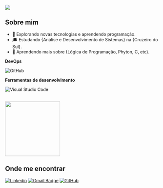 ![](https://komarev.com/ghpvc/?username=iuricode&color=006bed)

## Sobre mim

- 🤔 Explorando novas tecnologias e aprendendo programação.
- 🎓 Estudando {Análise e Desenvolvimento de Sistemas} na {Cruzeiro do Sul}.
- 🌱 Aprendendo mais sobre {Lógica de Programação, Phyton, C, etc}.


**DevOps**

![GitHub](https://img.shields.io/badge/-GitHub-333333?style=flat&logo=github)

**Ferramentas de desenvolvimento**

![Visual Studio Code](https://img.shields.io/badge/-Visual%20Studio%20Code-333333?style=flat&logo=visual-studio-code&logoColor=007ACC)


<br/>

<a href="https://github.com/iuricode" title="Perfil do Iuri">
  <img height="180em" src="https://github-readme-stats.vercel.app/api?username=iuricode&theme=dracula&show_icons=true" />
</a>

## Onde me encontrar

[![Linkedin](https://img.shields.io/badge/-username-blue?style=flat-square&logo=Linkedin&logoColor=white&link=www.linkedin.com/in/thierry-sousa)](www.linkedin.com/in/thierry-sousa)
[![Gmail Badge](https://img.shields.io/badge/-seuemail@email.com-006bed?style=flat-square&logo=Gmail&logoColor=white&link=mailto:thierrysousa99@gmail.com)](mailto:thierrysousa99@gmail.com)
[![GitHub](https://img.shields.io/github/followers/iuricode?label=follow&style=social)](https://github.com/Thierry-Sousa)
